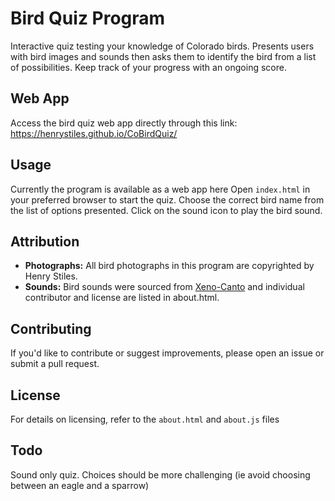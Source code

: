 # Bird Quiz Program

Interactive quiz testing your knowledge of Colorado birds. Presents users with bird images and sounds then asks them to identify the bird from a list of possibilities. Keep track of your progress with an ongoing score.

## Web App

Access the bird quiz web app directly through this link: https://henrystiles.github.io/CoBirdQuiz/

## Usage

Currently the program is available as a web app here Open `index.html` in your preferred browser to start the quiz. Choose the correct bird name from the list of options presented. Click on the sound icon to play the bird sound.

## Attribution

- **Photographs:** All bird photographs in this program are copyrighted by Henry Stiles.
- **Sounds:** Bird sounds were sourced from [Xeno-Canto](https://xeno-canto.org/) and individual contributor and license are listed in about.html.

## Contributing

If you'd like to contribute or suggest improvements, please open an issue or submit a pull request.

## License

For details on licensing, refer to the `about.html` and `about.js` files

## Todo

Sound only quiz.
Choices should be more challenging (ie avoid choosing between an eagle and a sparrow)
